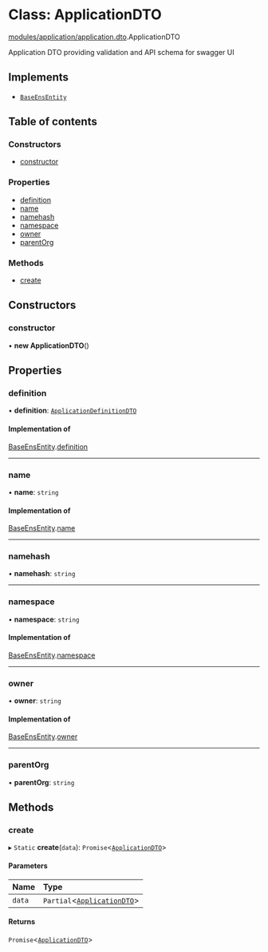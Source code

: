 # Class: ApplicationDTO

[modules/application/application.dto](../modules/modules_application_application_dto.md).ApplicationDTO

Application DTO providing validation and API schema for swagger UI

## Implements

- [`BaseEnsEntity`](../interfaces/common_ENSBaseEntity.BaseEnsEntity.md)

## Table of contents

### Constructors

- [constructor](modules_application_application_dto.ApplicationDTO.md#constructor)

### Properties

- [definition](modules_application_application_dto.ApplicationDTO.md#definition)
- [name](modules_application_application_dto.ApplicationDTO.md#name)
- [namehash](modules_application_application_dto.ApplicationDTO.md#namehash)
- [namespace](modules_application_application_dto.ApplicationDTO.md#namespace)
- [owner](modules_application_application_dto.ApplicationDTO.md#owner)
- [parentOrg](modules_application_application_dto.ApplicationDTO.md#parentorg)

### Methods

- [create](modules_application_application_dto.ApplicationDTO.md#create)

## Constructors

### constructor

• **new ApplicationDTO**()

## Properties

### definition

• **definition**: [`ApplicationDefinitionDTO`](modules_application_application_dto.ApplicationDefinitionDTO.md)

#### Implementation of

[BaseEnsEntity](../interfaces/common_ENSBaseEntity.BaseEnsEntity.md).[definition](../interfaces/common_ENSBaseEntity.BaseEnsEntity.md#definition)

___

### name

• **name**: `string`

#### Implementation of

[BaseEnsEntity](../interfaces/common_ENSBaseEntity.BaseEnsEntity.md).[name](../interfaces/common_ENSBaseEntity.BaseEnsEntity.md#name)

___

### namehash

• **namehash**: `string`

___

### namespace

• **namespace**: `string`

#### Implementation of

[BaseEnsEntity](../interfaces/common_ENSBaseEntity.BaseEnsEntity.md).[namespace](../interfaces/common_ENSBaseEntity.BaseEnsEntity.md#namespace)

___

### owner

• **owner**: `string`

#### Implementation of

[BaseEnsEntity](../interfaces/common_ENSBaseEntity.BaseEnsEntity.md).[owner](../interfaces/common_ENSBaseEntity.BaseEnsEntity.md#owner)

___

### parentOrg

• **parentOrg**: `string`

## Methods

### create

▸ `Static` **create**(`data`): `Promise`<[`ApplicationDTO`](modules_application_application_dto.ApplicationDTO.md)\>

#### Parameters

| Name | Type |
| :------ | :------ |
| `data` | `Partial`<[`ApplicationDTO`](modules_application_application_dto.ApplicationDTO.md)\> |

#### Returns

`Promise`<[`ApplicationDTO`](modules_application_application_dto.ApplicationDTO.md)\>
